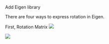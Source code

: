 Add Eigen library

There are four ways to express rotation in Eigen.

First, Rotation Matrix
![](https://latex.codecogs.com/gif.latex?\begin{pmatrix}&space;a&space;&&space;b&space;&&space;c&space;\\&space;d&space;&&space;e&space;&&space;f&space;\\&space;g&space;&&space;h&space;&&space;i&space;\end{pmatrix})

![](https://latex.codecogs.com/gif.latex?\begin{pmatrix}&space;a&space;&&space;b&space;&&space;c&space;\\&space;d&space;&&space;e&space;&&space;f&space;\\&space;g&space;&&space;h&space;&&space;i&space;\end{pmatrix})
